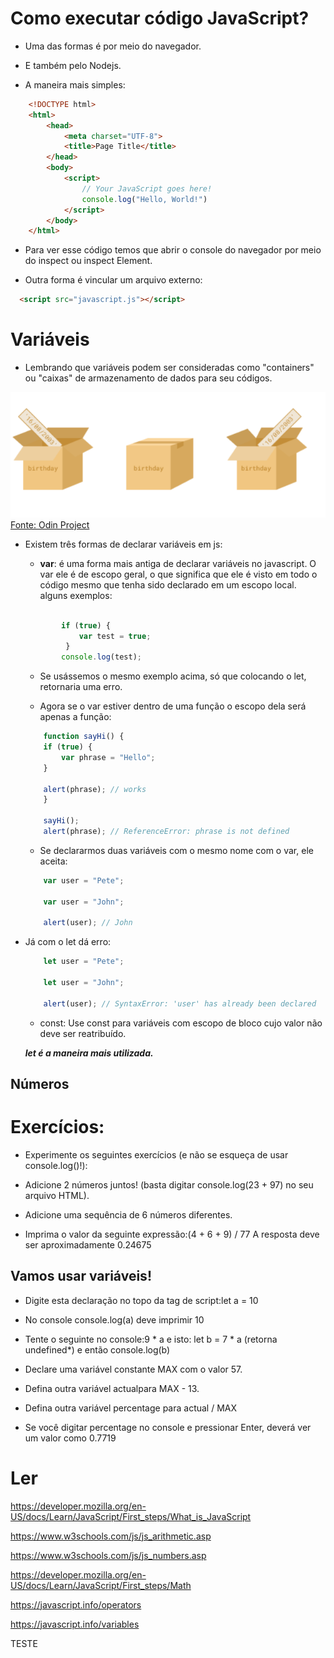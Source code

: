 # Como executar código JavaScript?
* Uma das formas é por meio do navegador.
* E também pelo Nodejs.

* A maneira mais simples:

```html
    <!DOCTYPE html>
    <html>
        <head>
            <meta charset="UTF-8">
            <title>Page Title</title>
        </head>
        <body>
            <script>
                // Your JavaScript goes here!
                console.log("Hello, World!")
            </script>
        </body>
    </html>
```
* Para ver esse código temos que abrir o console do navegador por meio do inspect ou inspect Element.

* Outra forma é vincular um arquivo externo:

```html
  <script src="javascript.js"></script>
```

# Variáveis 

* Lembrando que variáveis podem ser consideradas como "containers" ou "caixas"  de armazenamento de dados para seu códigos.

![](img/variaveis.png)
[Fonte: Odin Project](https://www.theodinproject.com/lessons/foundations-variables-and-operators#variables)

* Existem três formas de declarar variáveis em js:
    * **var**: é uma forma mais antiga de declarar variáveis no javascript.  O var ele é de escopo geral, o que significa que ele é visto em todo o código mesmo que tenha sido declarado em um escopo local. alguns exemplos:

    ```javascript
                    
            if (true) {
                var test = true; 
             }
            console.log(test);
    ```
    * Se usássemos o mesmo exemplo acima, só que colocando o let, retornaria uma erro.

    * Agora se o var estiver dentro de uma função o escopo dela será apenas a função:
    ```js
        function sayHi() {
        if (true) {
            var phrase = "Hello";
        }

        alert(phrase); // works
        }

        sayHi();
        alert(phrase); // ReferenceError: phrase is not defined
    ```

    * Se declararmos duas variáveis com o mesmo nome com o var, ele aceita:

    ```js
        var user = "Pete";

        var user = "John"; 

        alert(user); // John


    ```
 * Já com o let dá erro:

    ```js
        let user = "Pete";

        let user = "John"; 

        alert(user); // SyntaxError: 'user' has already been declared


    ```

    * const: Use const para variáveis com escopo de bloco cujo valor não deve ser reatribuído.

    ***let é  a maneira mais utilizada.***
## Números

# Exercícios:

* Experimente os seguintes exercícios (e não se esqueça de usar console.log()!):

* Adicione 2 números juntos! (basta digitar console.log(23 + 97) no seu arquivo HTML).

*  Adicione uma sequência de 6 números diferentes.

* Imprima o valor da seguinte expressão:(4 + 6 + 9) / 77
A resposta deve ser aproximadamente 0.24675

## Vamos usar variáveis!
*  Digite esta declaração no topo da tag de script:let a = 10
* No console console.log(a) deve imprimir 10
*  Tente o seguinte no console:9 * a
e isto: let b = 7 * a (retorna undefined*) e então console.log(b)

* Declare uma variável constante MAX com o valor 57.
* Defina outra variável actualpara MAX - 13.
*  Defina outra variável percentage para actual / MAX
* Se você digitar percentage no console e pressionar Enter, deverá ver um valor como 0.7719
# Ler
https://developer.mozilla.org/en-US/docs/Learn/JavaScript/First_steps/What_is_JavaScript

https://www.w3schools.com/js/js_arithmetic.asp 

https://www.w3schools.com/js/js_numbers.asp

https://developer.mozilla.org/en-US/docs/Learn/JavaScript/First_steps/Math

https://javascript.info/operators 


https://javascript.info/variables
 
 TESTE
